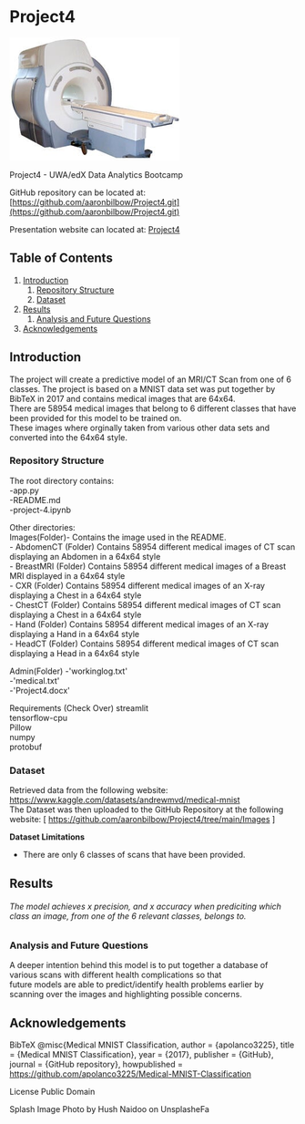
# Project4
![image](https://github.com/aaronbilbow/Project4/blob/main/Images/MRI_Machine.jpg)

Project4 - UWA/edX Data Analytics Bootcamp

GitHub repository can be located at: [https://github.com/aaronbilbow/Project4.git](https://github.com/aaronbilbow/Project4.git)

Presentation website can located at: [Project4](https://github.com/aaronbilbow/Project4/blob/main/html.html)

## Table of Contents
1. [Introduction](https://github.com/aaronbilbow/Project4#introduction)
    1. [Repository Structure](https://github.com/aaronbilbow/Project4#repository-structure)
    2. [Dataset](https://github.com/aaronbilbow/Project4#dataset)
2. [Results](https://github.com/aaronbilbow/Project4#results)
    1. [Analysis and Future Questions](https://github.com/aaronbilbow/Project4#analysis-and-future-questions)
3. [Acknowledgements](https://github.com/aaronbilbow/Project4#acknowledgements)

## Introduction
The project will create a predictive model of an MRI/CT Scan from one of 6 classes. The project is based on a MNIST data set was put together by BibTeX in 2017 and contains medical images that are 64x64.<br>
There are 58954 medical images that belong to 6 different classes that have been provided for this model to be trained on.<br>
These images where orginally taken from various other data sets and converted into the 64x64 style. <br>


### Repository Structure
The root directory contains:<br>
              -app.py<br>
              -README.md<br>
              -project-4.ipynb<br>
              
Other directories:<br>
Images(Folder)- Contains the image used in the README.<br>
              - AbdomenCT (Folder) Contains 58954 different medical images of CT scan displaying an Abdomen in a 64x64 style <br>
              - BreastMRI (Folder) Contains 58954 different medical images of a Breast MRI displayed in a 64x64 style <br>
              - CXR (Folder) Contains 58954 different medical images of an X-ray displaying a Chest in a 64x64 style <br>
              - ChestCT (Folder) Contains 58954 different medical images of CT scan displaying a Chest in a 64x64 style <br>
              - Hand (Folder) Contains 58954 different medical images of an X-ray displaying a Hand in a 64x64 style <br> 
              - HeadCT (Folder) Contains 58954 different medical images of CT scan displaying a Head in a 64x64 style <br>
              
Admin(Folder) -'workinglog.txt'<br>
              -'medical.txt'<br> 
              -'Project4.docx'<br>

Requirements (Check Over)
streamlit<br>
tensorflow-cpu<br>
Pillow<br>
numpy<br>
protobuf<br>

### Dataset
Retrieved data from the following website: https://www.kaggle.com/datasets/andrewmvd/medical-mnist <br>
The Dataset was then uploaded to the GitHub Repository at the following website: [ https://github.com/aaronbilbow/Project4/tree/main/Images ] 

__Dataset Limitations__
- There are only 6 classes of scans that have been provided.

## Results
###### The model achieves x precision, and x accuracy when prediciting which class an image, from one of the 6 relevant classes, belongs to. 

### Analysis and Future Questions
A deeper intention behind this model is to put together a database of various scans with different health complications so that<br>
future models are able to predict/identify health problems earlier by scanning over the images and highlighting possible concerns.<br> </p>
## Acknowledgements 
BibTeX
@misc{Medical MNIST Classification, author = {apolanco3225}, title = {Medical MNIST Classification}, year = {2017}, publisher = {GitHub}, journal = {GitHub repository}, howpublished = https://github.com/apolanco3225/Medical-MNIST-Classification

License
Public Domain

Splash Image
Photo by Hush Naidoo on UnsplasheFa
